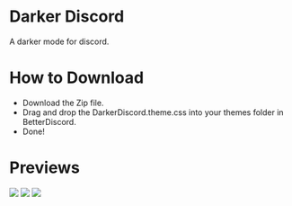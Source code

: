 # Darker Discord
A darker mode for discord.

# How to Download
- Download the Zip file.
- Drag and drop the DarkerDiscord.theme.css into your themes folder in BetterDiscord.
- Done!

# Previews
<img src="https://cdn.discordapp.com/attachments/724062593513160774/764722387425165372/fulldiscord.jpg"/>
<img src="https://cdn.discordapp.com/attachments/724062593513160774/764724998677856276/unknown.png"/>
<img src="https://cdn.discordapp.com/attachments/724062593513160774/764722079961448448/Screenshot_2020-10-11_012901.png"/>
